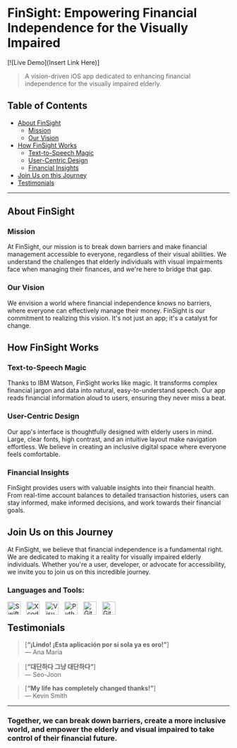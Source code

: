 # FinSight: Empowering Financial Independence for the Visually Impaired

[![Live Demo](Insert Link Here)]

> A vision-driven iOS app dedicated to enhancing financial independence for the visually impaired elderly.

## Table of Contents

- [About FinSight](#about-finsight)
  - [Mission](#mission)
  - [Our Vision](#our-vision)
- [How FinSight Works](#how-finsight-works)
  - [Text-to-Speech Magic](#text-to-speech-magic)
  - [User-Centric Design](#user-centric-design)
  - [Financial Insights](#financial-insights)
- [Join Us on this Journey](#join-us-on-this-journey)
- [Testimonials](#testimonials)

---

## About FinSight

### Mission

At FinSight, our mission is to break down barriers and make financial management accessible to everyone, regardless of their visual abilities. We understand the challenges that elderly individuals with visual impairments face when managing their finances, and we're here to bridge that gap.

### Our Vision

We envision a world where financial independence knows no barriers, where everyone can effectively manage their money. FinSight is our commitment to realizing this vision. It's not just an app; it's a catalyst for change.

## How FinSight Works

### Text-to-Speech Magic

Thanks to IBM Watson, FinSight works like magic. It transforms complex financial jargon and data into natural, easy-to-understand speech. Our app reads financial information aloud to users, ensuring they never miss a beat.

### User-Centric Design

Our app's interface is thoughtfully designed with elderly users in mind. Large, clear fonts, high contrast, and an intuitive layout make navigation effortless. We believe in creating an inclusive digital space where everyone feels comfortable.

### Financial Insights

FinSight provides users with valuable insights into their financial health. From real-time account balances to detailed transaction histories, users can stay informed, make informed decisions, and work towards their financial goals.

## Join Us on this Journey

At FinSight, we believe that financial independence is a fundamental right. We are dedicated to making it a reality for visually impaired elderly individuals. Whether you're a user, developer, or advocate for accessibility, we invite you to join us on this incredible journey.

### Languages and Tools:

<img align="left" alt="Swift" width="30px" src="https://cdn.jsdelivr.net/gh/devicons/devicon/icons/swift/swift-original.svg" style="padding-right:10px;" />
<img align="left" alt="Xcode" width="30px" src="https://cdn.jsdelivr.net/gh/devicons/devicon/icons/xcode/xcode-original.svg" style="padding-right:10px;" />
<img align="left" alt="Visual Studio Code" width="30px" src="https://cdn.jsdelivr.net/gh/devicons/devicon/icons/vscode/vscode-original.svg" style="padding-right:10px;" />
<img align="left" alt="Python" width="30px" img src="https://cdn.jsdelivr.net/gh/devicons/devicon/icons/python/python-original.svg" style="padding-right:10px;" />
<img align="left" alt="Git" width="30px" src="https://cdn.jsdelivr.net/gh/devicons/devicon/icons/git/git-original.svg" style="padding-right:10px;" />
<img align="left" alt="GitHub" width="30px" src="https://user-images.githubusercontent.com/3369400/139447912-e0f43f33-6d9f-45f8-be46-2df5bbc91289.png" style="padding-right:10px;" />

<br />


## Testimonials

> [**“¡Lindo! ¡Esta aplicación por sí sola ya es oro!”**] <br>
> — Ana Maria

> [**“대단하다 그냥 대단하다”**]<br>
> — Seo-Joon

> [**“My life has completely changed thanks!”**]<br>
> — Kevin Smith

---

### Together, we can break down barriers, create a more inclusive world, and empower the elderly and visual impaired to take control of their financial future.
